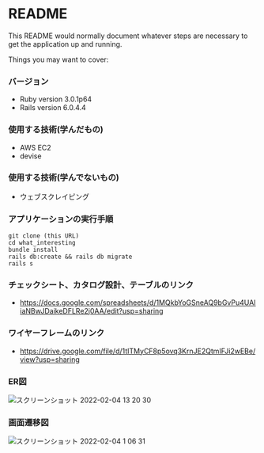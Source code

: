 # README

This README would normally document whatever steps are necessary to get the
application up and running.

Things you may want to cover:

### バージョン
* Ruby version 3.0.1p64
* Rails version 6.0.4.4

### 使用する技術(学んだもの)

* AWS EC2
* devise

### 使用する技術(学んでないもの)

* ウェブスクレイピング

### アプリケーションの実行手順
```
git clone (this URL)
cd what_interesting
bundle install
rails db:create && rails db migrate
rails s
```

### チェックシート、カタログ設計、テーブルのリンク
* https://docs.google.com/spreadsheets/d/1MQkbYoGSneAQ9bGvPu4UAIiaNBwJDaikeDFLRe2j0AA/edit?usp=sharing

### ワイヤーフレームのリンク
* https://drive.google.com/file/d/1tITMyCF8p5ovq3KrnJE2QtmIFJi2wEBe/view?usp=sharing

### ER図
![スクリーンショット 2022-02-04 13 20 30](https://user-images.githubusercontent.com/92619325/152471194-92d046b1-13bd-4ca1-a63e-1128c7cae325.png)



### 画面遷移図
![スクリーンショット 2022-02-04 1 06 31](https://user-images.githubusercontent.com/92619325/152381516-5fd399f1-8115-4a64-9e2f-ff96babaddc8.png)

